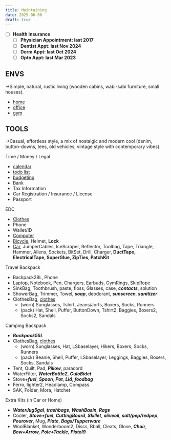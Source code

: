 ```yaml
---
title: Maintaining
date: 2025-06-06
draft: true
---
```

- [ ] **Health Insurance**
	- [ ] **Physician Appointment: last 2017**
	- [ ] **Dentist Appt: last Nov 2024**
	- [ ] **Derm Appt: last Oct 2024**
	- [ ] **Opto Appt: last Mar 2023**

## ENVS
→Simple, natural, rustic living (wooden cabins, wabi-sabi furniture, small houses).
- [home](/home)
- [office](/office)
- [gym](/gym)

## TOOLS
→Casual, effortless style, a mix of nostalgic and modern cool (denim, button-downs, tees, old vehicles, vintage style with contemporary vibes).

Time / Money / Legal
- [calendar](/https://calendar.google.com)
- [todo list](https://tasks.google.com)
- [budgeting](/budgeting)
- Bank
- Tax Information
- Car Registration / Insurance / License
- Passport

EDC
- [Clothes](/clothes)
- Phone
- Wallet/ID
- [Computer](/computer)
- [Bicycle](/bicycle), Helmet, **Lock**
- [Car](/car), JumperCables, IceScraper, Reflector, Toolbag, Tape, Triangle, Hammer, Allens, Sockets, BitSet, Drill, Charger, **DuctTape, ElectricalTape, SuperGlue, ZipTies, PatchKit**

Travel Backpack
- Backpack28L, Phone
- Laptop, Notebook, Pen, Chargers, Earbuds, GymRings, SkipRope
- SinkBag, Toothbrush, paste, floss, Glasses, case, ***contacts***, solution
- ShowerBag, Trimmer, Towel, ***soap***, deodorant, ***sunscreen***, ***sanitizer***
- ClothesBag, [clothes](/clothes)
	- (worn) Sunglasses, Tshirt, Jeans/Jorts, Boxers, Socks, Runners
	- (pack) Hat, Shell, Puffer, ButtonDown, Tshirt2, Baggies, Boxers2, Socks2, Sandals

Camping Backpack
- ***Backpack55L***
- ClothesBag, [clothes](/clothes)
	- (worn) Sunglasses, Hat, LSbaselayer, Hikers, Boxers, Socks, Runners
	- (pack) Beanie, Shell, Puffer, LSbaselayer, Leggings, Baggies, Boxers, Socks, Sandals
- Tent, Quilt, Pad, ***Pillow***, paracord
- WaterFilter, ***WaterBottle2***, ***CuloBidet***
- Stove+***fuel***, ***Spoon***, ***Pot***, ***Lid***, ***foodbag***
- Ferro, lighter2, Headlamp, Compass
- SAK, Folder, Mora, Hatchet

Extra Kits (in Car or Home)
- ***WaterJug5gal***, ***trashbags***, ***WashBasin***, ***Rags***
- Cooler, ***Stove+fuel***, ***CuttingBoard***, ***Skillet***, ***oliveoil***, ***salt/pep/redpep***, ***Pourover***, Mug, ***Plate***, ***Bags/Tupperware***
- WoolBlanket, Wonderboom2, Discs, Bball, Cleats, Glove, ***Chair***, ***Bow+Arrow**, **Pole+Tackle**, **Pistol9***